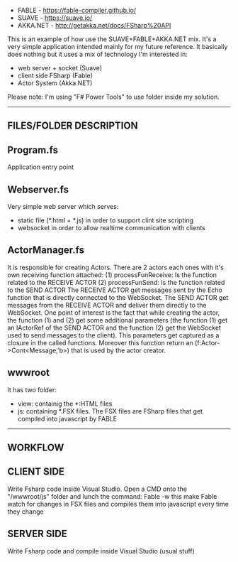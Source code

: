 ﻿+ FABLE - https://fable-compiler.github.io/
+ SUAVE - https://suave.io/
+ AKKA.NET - http://getakka.net/docs/FSharp%20API

This is an example of how use the SUAVE+FABLE+AKKA.NET mix.
It's a very simple application intended mainly for my future reference.
It basically does nothing but it uses a mix of technology I'm interested in:
- web server + socket (Suave)
- client side FSharp (Fable)
- Actor System (Akka.NET)

Please note: I'm using "F# Power Tools" to use folder inside my solution.

---------------------------------
FILES/FOLDER DESCRIPTION
---------------------------------

Program.fs
---------------------------------
Application entry point

Webserver.fs
---------------------------------
Very simple web server which serves:
- static file (*.html + *.js) in order to support clint site scripting
- websocket in order to allow realtime communication with clients

ActorManager.fs
---------------------------------
It is responsible for creating Actors.
There are 2 actors each ones with it's own receiving function attached:
(1) processFunReceive: Is the function related to the RECEIVE ACTOR
(2) processFunSend: Is the function related to the SEND ACTOR
The RECEIVE ACTOR get messages sent by the Echo function that is directly connected to the WebSocket.
The SEND ACTOR get messages from the RECEIVE ACTOR and deliver them directly to the WebSocket.
One point of interest is the fact that while creating the actor, the function (1) and (2) get some additional parameters (the function (1) get an IActorRef of the SEND ACTOR and the function (2) get the WebSocket used to send messages to the client). This parameters get captured as a closure in the called functions. Moreover this function return an (f:Actor<Message>->Cont<Message,'b>) that is used by the actor creator.

wwwroot
---------------------------------
It has two folder:
- view: containig the *:HTML files
- js: containing *.FSX files.
The FSX files are FSharp files that get compiled into javascript by FABLE


---------------------------------
WORKFLOW
---------------------------------

CLIENT SIDE
---------------------------------
Write Fsharp code inside Visual Studio.
Open a CMD onto the "/wwwroot/js" folder and lunch the command:
Fable -w
this make Fable watch for changes in FSX files and compiles them into javascript every time they change

SERVER SIDE
---------------------------------
Write Fsharp code and compile inside Visual Studio (usual stuff)




